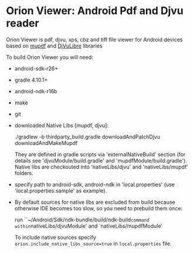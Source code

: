 # Orion Viewer: Android Pdf and Djvu reader

Orion Viewer is pdf, djvu, xps, cbz and tiff file viewer for Android
devices based on
[mupdf](http://mupdf.com/docs/how-to-build-mupdf-for-android) and
[DjVuLibre](https://sourceforge.net/p/djvu/djvulibre-git/ci/master/tree/)
libraries

To build Orion Viewer you will need:

 * android-sdk-r26+
 * gradle 4.10.1+
 * android-ndk-r16b
 * make
 * git

 * downloaded Native Libs [mupdf, djvu]:

    ./gradlew -b  thirdparty_build.gradle downloadAndPatchDjvu downloadAndMakeMupdf

    They are defined in gradle scripts via 'externalNativeBuild' section
    (for details see 'djvuModule/build.gradle' and 'mupdfModule/build.gradle').
    Native libs are checkouted into 'nativeLibs/djvu' and 'nativeLibs/mupdf' folders.

 * specify path to android-sdk, android-ndk in 'local.properties' (use 'local.properties.sample' as example).

 * By default sources for native libs are excluded from build because otherwise IDE becomes too slow,
 so you need to prebuild them once:

   run ``~/Android/Sdk/ndk-bundle/build/ndk-build` command within `nativeLibs/djvuModule' and `nativeLibs/mupdfModule'

   To include native sources specify `orion.include_native_libs_source=true` in `local.properties` file.